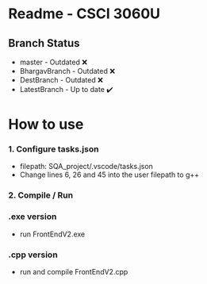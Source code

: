 # Readme - CSCI 3060U
## Branch Status
- master - Outdated ❌
- BhargavBranch - Outdated ❌
- DestBranch - Outdated ❌
- LatestBranch - Up to date ✔️

# How to use
### 1. Configure tasks.json
- filepath: SQA_project/.vscode/tasks.json
- Change lines 6, 26 and 45 into the user filepath to g++

### 2. Compile / Run
### .exe version
- run FrontEndV2.exe

### .cpp version
- run and compile FrontEndV2.cpp